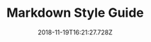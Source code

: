 ---
ref: /2018/11/15/test-post
title: Markdown Style Guide
name: Dalia
date: '2018-11-19T16:21:27.728Z'
comment: This is a test comment

---